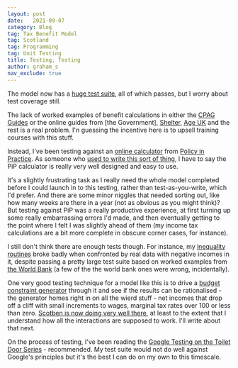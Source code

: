 ```yaml
---
layout: post
date:   2021-09-07
category: Blog
tag: Tax Benefit Model
tag: Scotland
tag: Programming
tag: Unit Testing
title: Testing, Testing 
author: graham_s
nav_exclude: true
---
```


The model now has a [huge test suite](https://github.com/grahamstark/ScottishTaxBenefitModel.jl/tree/master/test), all of which passes, but I worry about test coverage still. 

The lack of worked examples of benefit calculations in either the [CPAG Guides](https://cpag.org.uk/shop/cpag-titles/welfare-benefits-tax-credits-handbook-202122) or the online guides from [the Government], [Shelter](https://scotland.shelter.org.uk/), [Age UK](https://www.ageuk.org.uk/information-advice/money-legal/benefits-entitlements/) and the rest is a real problem. I'n guessing the incentive here is to upsell training courses with this stuff.

Instead, I've been testing against an [online calculator](cbenefit-budgeting-calculator/) from [Policy in Practice](https://policyinpractice.co.uk/benefit-budgeting-calculator/). As someone who [used to write this sort of thing](https://www.virtual-worlds.scot/demonstrations/), I have to say the PiP calculator is really very well designed and easy to use. 

It's a slightly frustrating task as I really need the whole model completed before I could launch in to this testing, rather than test-as-you-write, which I'd prefer. And there are some minor niggles that needed sorting out, like how many weeks are there in a year (not as obvious as you might think)? But testing against PiP was a really productive experience, at first turning up some really embarrassing errors I'd made, and then eventually getting to the point where I felt I was slightly ahead of them (my income tax calculations are a bit more complete in obscure corner cases, for instance).

I still don't think there are enough tests though. For instance, my [inequality routines](https://github.com/grahamstark/PovertyAndInequalityMeasures.jl) broke badly when confronted by real data with negative incomes in it, despite passing a pretty large test suite based on worked examples from [the World Bank](http://documents.worldbank.org/curated/en/488081468157174849/Handbook-on-poverty-and-inequality) (a few of the the world bank ones were wrong, incidentally).

One very good testing technique for a model like this is to drive a [budget constraint generator](https://github.com/grahamstark/BudgetConstraints.jl) through it and see if the results can be rationalised - the generator homes right in on all the wierd stuff - net incomes that drop off a cliff with small increments to wages, marginal tax rates over 100 or less than zero. [Scotben is now doing very well there](https://stb.virtual-worlds.scot/bcd/), at least to the extent that I understand how all the interactions are supposed to work. I'll write about that next.

On the process of testing, I've been reading the [Google Testing on the Toilet Door Series](https://testing.googleblog.com/2007/01/introducing-testing-on-toilet.html) - recommended. My test suite would not do well against Google's principles but it's the best I can do on my own to this timescale.
